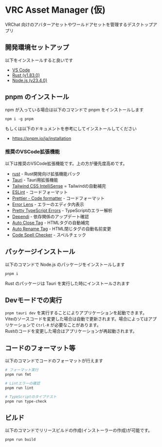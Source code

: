 # VRC Asset Manager (仮)

VRChat 向けのアバターアセットやワールドアセットを管理するデスクトップアプリ

## 開発環境セットアップ

以下をインストールすると良いです

- [VS Code](https://code.visualstudio.com/)
- [Rust (v1.83.0)](https://www.rust-lang.org/tools/install)
- [Node.js (v23.4.0)](https://nodejs.org/en/download/package-manager)

## pnpm のインストール

npm が入っている場合は以下のコマンドで pnpm をインストールします

```
npm i -g pnpm
```

もしくは以下のドキュメントを参考にしてインストールしてください

- https://pnpm.io/ja/installation

### 推奨のVSCode拡張機能

以下は推奨のVSCode拡張機能です。上の方が優先度高めです。

- [rust](https://marketplace.visualstudio.com/items?itemName=1YiB.rust-bundle) - Rust開発向け拡張機能パック
- [Tauri](https://marketplace.visualstudio.com/items?itemName=tauri-apps.tauri-vscode) - Tauri用拡張機能
- [Tailwind CSS IntelliSense](https://marketplace.visualstudio.com/items?itemName=bradlc.vscode-tailwindcss) = Tailwindの自動補完
- [ESLint](https://marketplace.visualstudio.com/items?itemName=dbaeumer.vscode-eslint) - コードフォーマット
- [Prettier - Code formatter](https://marketplace.visualstudio.com/items?itemName=esbenp.prettier-vscode) - コードフォーマット
- [Error Lens](https://marketplace.visualstudio.com/items?itemName=usernamehw.errorlens) - エラーのエディタ内表示
- [Pretty TypeScript Errors](https://marketplace.visualstudio.com/items?itemName=yoavbls.pretty-ts-errors) - TypeScriptのエラー解析
- [Dependi](https://marketplace.visualstudio.com/items?itemName=fill-labs.dependi) - 依存関係のアップデート確認
- [Auto Close Tag](https://marketplace.visualstudio.com/items?itemName=formulahendry.auto-close-tag) - HTMLタグの自動補完
- [Auto Rename Tag](https://marketplace.visualstudio.com/items?itemName=formulahendry.auto-rename-tag) - HTML閉じタグの自動名前変更
- [Code Spell Checker](https://marketplace.visualstudio.com/items?itemName=streetsidesoftware.code-spell-checker) - スペルチェック

## パッケージインストール

以下のコマンドで Node.js のパッケージをインストールします

```
pnpm i
```

Rust のパッケージは Tauri を実行した時にインストールされます

## Devモードでの実行

`pnpm tauri dev` を実行することによりアプリケーションを起動できます。  
Viteのソースコードを変更した場合は自動で更新されます。場合によってはアプリケーションで `Ctrl-R` が必要なことがあります。  
Rustのコードを変更した場合はアプリケーションが再起動されます。

## コードのフォーマット等

以下のコマンドでコードのフォーマットが行えます

```bash
# フォーマット実行
pnpm run fmt

# Lintエラーの確認
pnpm run lint

# TypeScriptのタイプテスト
pnpm run type-check
```

## ビルド

以下のコマンドでリリースビルドの作成(インストーラーの作成)が可能です。

```
pnpm run build
```
